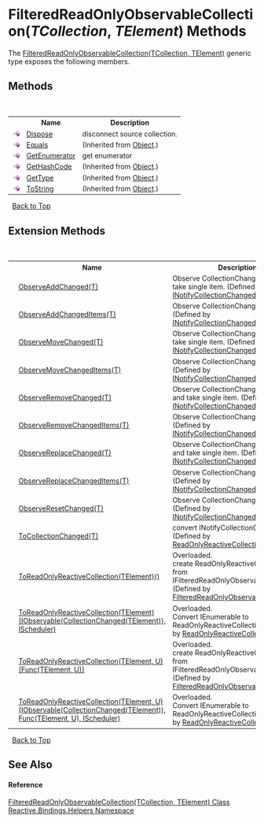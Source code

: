 # FilteredReadOnlyObservableCollection(*TCollection*, *TElement*) Methods
 

The <a href="467b1d6c-b028-38cf-dae2-b6c429f822ea">FilteredReadOnlyObservableCollection(TCollection, TElement)</a> generic type exposes the following members.


## Methods
&nbsp;<table><tr><th></th><th>Name</th><th>Description</th></tr><tr><td>![Public method](media/pubmethod.gif "Public method")</td><td><a href="da7932d4-b515-28d1-2db2-a748dc760894">Dispose</a></td><td>
disconnect source collection.</td></tr><tr><td>![Public method](media/pubmethod.gif "Public method")</td><td><a href="http://msdn2.microsoft.com/en-us/library/bsc2ak47" target="_blank">Equals</a></td><td> (Inherited from <a href="http://msdn2.microsoft.com/en-us/library/e5kfa45b" target="_blank">Object</a>.)</td></tr><tr><td>![Public method](media/pubmethod.gif "Public method")</td><td><a href="09bf3fe6-e5d7-f311-99d2-aedc91ee057a">GetEnumerator</a></td><td>
get enumerator</td></tr><tr><td>![Public method](media/pubmethod.gif "Public method")</td><td><a href="http://msdn2.microsoft.com/en-us/library/zdee4b3y" target="_blank">GetHashCode</a></td><td> (Inherited from <a href="http://msdn2.microsoft.com/en-us/library/e5kfa45b" target="_blank">Object</a>.)</td></tr><tr><td>![Public method](media/pubmethod.gif "Public method")</td><td><a href="http://msdn2.microsoft.com/en-us/library/dfwy45w9" target="_blank">GetType</a></td><td> (Inherited from <a href="http://msdn2.microsoft.com/en-us/library/e5kfa45b" target="_blank">Object</a>.)</td></tr><tr><td>![Public method](media/pubmethod.gif "Public method")</td><td><a href="http://msdn2.microsoft.com/en-us/library/7bxwbwt2" target="_blank">ToString</a></td><td> (Inherited from <a href="http://msdn2.microsoft.com/en-us/library/e5kfa45b" target="_blank">Object</a>.)</td></tr></table>&nbsp;
<a href="#filteredreadonlyobservablecollection(*tcollection*,-*telement*)-methods">Back to Top</a>

## Extension Methods
&nbsp;<table><tr><th></th><th>Name</th><th>Description</th></tr><tr><td>![Public Extension Method](media/pubextension.gif "Public Extension Method")</td><td><a href="017fa787-c3b9-fb22-4193-27f0a77bf809">ObserveAddChanged(T)</a></td><td>
Observe CollectionChanged:Add and take single item.
 (Defined by <a href="848d6ef8-d3f6-df58-c2e5-19d797b2ecb7">INotifyCollectionChangedExtensions</a>.)</td></tr><tr><td>![Public Extension Method](media/pubextension.gif "Public Extension Method")</td><td><a href="eced3e68-bbfc-56a5-61c2-f8b25c8fbb6f">ObserveAddChangedItems(T)</a></td><td>
Observe CollectionChanged:Add.
 (Defined by <a href="848d6ef8-d3f6-df58-c2e5-19d797b2ecb7">INotifyCollectionChangedExtensions</a>.)</td></tr><tr><td>![Public Extension Method](media/pubextension.gif "Public Extension Method")</td><td><a href="b1a0afd8-52e0-1898-e75c-03a4da644628">ObserveMoveChanged(T)</a></td><td>
Observe CollectionChanged:Move and take single item.
 (Defined by <a href="848d6ef8-d3f6-df58-c2e5-19d797b2ecb7">INotifyCollectionChangedExtensions</a>.)</td></tr><tr><td>![Public Extension Method](media/pubextension.gif "Public Extension Method")</td><td><a href="ac4b789e-2fb4-d818-3ab1-269f1cf41d53">ObserveMoveChangedItems(T)</a></td><td>
Observe CollectionChanged:Move.
 (Defined by <a href="848d6ef8-d3f6-df58-c2e5-19d797b2ecb7">INotifyCollectionChangedExtensions</a>.)</td></tr><tr><td>![Public Extension Method](media/pubextension.gif "Public Extension Method")</td><td><a href="c72502a4-eb3a-f5e5-bcd6-18896cd8ceeb">ObserveRemoveChanged(T)</a></td><td>
Observe CollectionChanged:Remove and take single item.
 (Defined by <a href="848d6ef8-d3f6-df58-c2e5-19d797b2ecb7">INotifyCollectionChangedExtensions</a>.)</td></tr><tr><td>![Public Extension Method](media/pubextension.gif "Public Extension Method")</td><td><a href="7b5a9757-696c-6a61-0fa5-567343ae9577">ObserveRemoveChangedItems(T)</a></td><td>
Observe CollectionChanged:Remove.
 (Defined by <a href="848d6ef8-d3f6-df58-c2e5-19d797b2ecb7">INotifyCollectionChangedExtensions</a>.)</td></tr><tr><td>![Public Extension Method](media/pubextension.gif "Public Extension Method")</td><td><a href="aa81e6f6-6980-8856-513d-e6c66ce7e7dd">ObserveReplaceChanged(T)</a></td><td>
Observe CollectionChanged:Replace and take single item.
 (Defined by <a href="848d6ef8-d3f6-df58-c2e5-19d797b2ecb7">INotifyCollectionChangedExtensions</a>.)</td></tr><tr><td>![Public Extension Method](media/pubextension.gif "Public Extension Method")</td><td><a href="c02ab569-bfa1-a399-0515-875e7f9ba44b">ObserveReplaceChangedItems(T)</a></td><td>
Observe CollectionChanged:Replace.
 (Defined by <a href="848d6ef8-d3f6-df58-c2e5-19d797b2ecb7">INotifyCollectionChangedExtensions</a>.)</td></tr><tr><td>![Public Extension Method](media/pubextension.gif "Public Extension Method")</td><td><a href="a4b28cae-3f09-973a-f142-8ec557505f49">ObserveResetChanged(T)</a></td><td>
Observe CollectionChanged:Reset.
 (Defined by <a href="848d6ef8-d3f6-df58-c2e5-19d797b2ecb7">INotifyCollectionChangedExtensions</a>.)</td></tr><tr><td>![Public Extension Method](media/pubextension.gif "Public Extension Method")</td><td><a href="3d6492e6-aabb-d308-4212-38c89283d422">ToCollectionChanged(T)</a></td><td>
convert INotifyCollectionChanged to IO<CollectionChanged>
 (Defined by <a href="20665008-c291-afc1-b027-ec7b0cf8b44d">ReadOnlyReactiveCollection</a>.)</td></tr><tr><td>![Public Extension Method](media/pubextension.gif "Public Extension Method")</td><td><a href="3626f09b-bfb8-13c6-0117-d137fd53513a">ToReadOnlyReactiveCollection(TElement)()</a></td><td>Overloaded.  
create ReadOnlyReactiveCollection from IFilteredReadOnlyObservableCollection
 (Defined by <a href="7bf223e8-298d-5645-2d5d-f4b43dbc0051">FilteredReadOnlyObservableCollection</a>.)</td></tr><tr><td>![Public Extension Method](media/pubextension.gif "Public Extension Method")</td><td><a href="e5726fc9-e045-09d4-d7d9-ac5e97a1c7d6">ToReadOnlyReactiveCollection(TElement)(IObservable(CollectionChanged(TElement)), IScheduler)</a></td><td>Overloaded.  
Convert IEnumerable to ReadOnlyReactiveCollection
 (Defined by <a href="20665008-c291-afc1-b027-ec7b0cf8b44d">ReadOnlyReactiveCollection</a>.)</td></tr><tr><td>![Public Extension Method](media/pubextension.gif "Public Extension Method")</td><td><a href="0fc37dfc-0717-88fd-b8f7-fd7647760464">ToReadOnlyReactiveCollection(TElement, U)(Func(TElement, U))</a></td><td>Overloaded.  
create ReadOnlyReactiveCollection from IFilteredReadOnlyObservableCollection
 (Defined by <a href="7bf223e8-298d-5645-2d5d-f4b43dbc0051">FilteredReadOnlyObservableCollection</a>.)</td></tr><tr><td>![Public Extension Method](media/pubextension.gif "Public Extension Method")</td><td><a href="5b7f67e0-2741-64c1-1adf-a9864df15d34">ToReadOnlyReactiveCollection(TElement, U)(IObservable(CollectionChanged(TElement)), Func(TElement, U), IScheduler)</a></td><td>Overloaded.  
Convert IEnumerable to ReadOnlyReactiveCollection
 (Defined by <a href="20665008-c291-afc1-b027-ec7b0cf8b44d">ReadOnlyReactiveCollection</a>.)</td></tr></table>&nbsp;
<a href="#filteredreadonlyobservablecollection(*tcollection*,-*telement*)-methods">Back to Top</a>

## See Also


#### Reference
<a href="467b1d6c-b028-38cf-dae2-b6c429f822ea">FilteredReadOnlyObservableCollection(TCollection, TElement) Class</a><br /><a href="9bba139e-262b-7b33-c6e0-d6f602566841">Reactive.Bindings.Helpers Namespace</a><br />